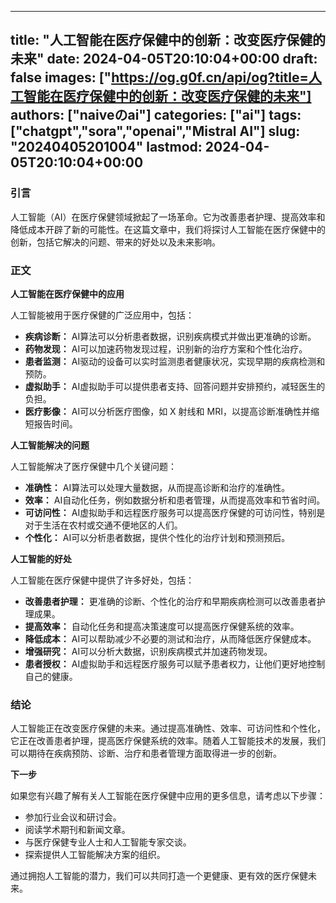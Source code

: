 
---
title: "人工智能在医疗保健中的创新：改变医疗保健的未来"
date: 2024-04-05T20:10:04+00:00
draft: false
images: ["https://og.g0f.cn/api/og?title=人工智能在医疗保健中的创新：改变医疗保健的未来"]
authors: ["naiveのai"]
categories: ["ai"]
tags: ["chatgpt","sora","openai","Mistral AI"]
slug: "20240405201004"
lastmod: 2024-04-05T20:10:04+00:00
---
### 引言

人工智能（AI）在医疗保健领域掀起了一场革命。它为改善患者护理、提高效率和降低成本开辟了新的可能性。在这篇文章中，我们将探讨人工智能在医疗保健中的创新，包括它解决的问题、带来的好处以及未来影响。

### 正文

**人工智能在医疗保健中的应用**

人工智能被用于医疗保健的广泛应用中，包括：

- **疾病诊断：** AI算法可以分析患者数据，识别疾病模式并做出更准确的诊断。
- **药物发现：** AI可以加速药物发现过程，识别新的治疗方案和个性化治疗。
- **患者监测：** AI驱动的设备可以实时监测患者健康状况，实现早期的疾病检测和预防。
- **虚拟助手：** AI虚拟助手可以提供患者支持、回答问题并安排预约，减轻医生的负担。
- **医疗影像：** AI可以分析医疗图像，如 X 射线和 MRI，以提高诊断准确性并缩短报告时间。

**人工智能解决的问题**

人工智能解决了医疗保健中几个关键问题：

- **准确性：** AI算法可以处理大量数据，从而提高诊断和治疗的准确性。
- **效率：** AI自动化任务，例如数据分析和患者管理，从而提高效率和节省时间。
- **可访问性：** AI虚拟助手和远程医疗服务可以提高医疗保健的可访问性，特别是对于生活在农村或交通不便地区的人们。
- **个性化：** AI可以分析患者数据，提供个性化的治疗计划和预测预后。

**人工智能的好处**

人工智能在医疗保健中提供了许多好处，包括：

- **改善患者护理：** 更准确的诊断、个性化的治疗和早期疾病检测可以改善患者护理成果。
- **提高效率：** 自动化任务和提高决策速度可以提高医疗保健系统的效率。
- **降低成本：** AI可以帮助减少不必要的测试和治疗，从而降低医疗保健成本。
- **增强研究：** AI可以分析大数据，识别疾病模式并加速药物发现。
- **患者授权：** AI虚拟助手和远程医疗服务可以赋予患者权力，让他们更好地控制自己的健康。

### 结论

人工智能正在改变医疗保健的未来。通过提高准确性、效率、可访问性和个性化，它正在改善患者护理，提高医疗保健系统的效率。随着人工智能技术的发展，我们可以期待在疾病预防、诊断、治疗和患者管理方面取得进一步的创新。

**下一步**

如果您有兴趣了解有关人工智能在医疗保健中应用的更多信息，请考虑以下步骤：

- 参加行业会议和研讨会。
- 阅读学术期刊和新闻文章。
- 与医疗保健专业人士和人工智能专家交谈。
- 探索提供人工智能解决方案的组织。

通过拥抱人工智能的潜力，我们可以共同打造一个更健康、更有效的医疗保健未来。